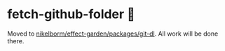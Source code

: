 # fetch-github-folder :lizard:

Moved to [nikelborm/effect-garden/packages/git-dl](https://github.com/nikelborm/effect-garden/tree/main/packages/git-dl). All work will be done there.
